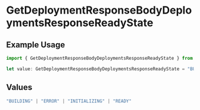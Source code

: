 # GetDeploymentResponseBodyDeploymentsResponseReadyState

## Example Usage

```typescript
import { GetDeploymentResponseBodyDeploymentsResponseReadyState } from "@vercel/sdk/models/operations/getdeployment.js";

let value: GetDeploymentResponseBodyDeploymentsResponseReadyState = "BUILDING";
```

## Values

```typescript
"BUILDING" | "ERROR" | "INITIALIZING" | "READY"
```